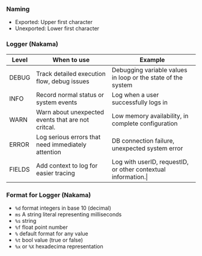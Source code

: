 ### Naming
- Exported: Upper first character
- Unexported: Lower first character

### Logger (Nakama)

| Level  | When to use                                        | Example                                                        |
| ------ | -------------------------------------------------- | -------------------------------------------------------------- |
| DEBUG  | Track detailed execution flow, debug issues        | Debugging variable values in loop or the state of the system   |
| INFO   | Record normal status or system events              | Log when a user successfully logs in                           |
| WARN   | Warn about unexpected events that are not critcal. | Low memory availability, in complete configuration             |
| ERROR  | Log serious errors that need immediately attention | DB connection failure, unexpected system error                 |
| FIELDS | Add context to log for easier tracing              | Log with userID, requestID, or other contextual information.\| |
### Format  for Logger (Nakama)
- `%d` format integers in base 10 (decimal)
- `ms` A string literal representing milliseconds
- `%s` string
- `%f` float point number
- `%` default format for any value
- `%t` bool value (true or false)
- `%x` or `%X` hexadecima representation
